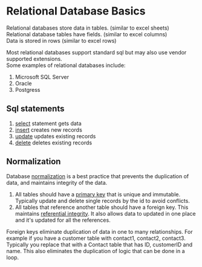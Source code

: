 # Relational Database Basics

Relational databases store data in tables. (similar to excel sheets)  
Relational database tables have fields. (similar to excel columns)  
Data is stored in rows (similar to excel rows)  

Most relational databases support standard sql but may also use vendor supported extensions.  
Some examples of relational databases include:  
1. Microsoft SQL Server
2. Oracle
3. Postgress

## Sql statements
1. [select](https://www.w3schools.com/sql/sql_select.asp) statement gets data
2. [insert](https://www.w3schools.com/sql/sql_insert.asp) creates new records
3. [update](https://www.w3schools.com/sql/sql_update.asp) updates existing records
4. [delete](https://www.w3schools.com/sql/sql_delete.asp) deletes existing records

## Normalization
Database [normalization](https://en.wikipedia.org/wiki/Database_normalization) is a best practice that prevents the duplication of data, and maintains integrity of the data.   

1. All tables should have a [primary key](https://en.wikipedia.org/wiki/Primary_key) that is unique and immutable. Typically update and delete single records by the id to avoid conflicts.  
2. All tables that reference another table should have a foreign key. This maintains [referential integrity](https://en.wikipedia.org/wiki/Referential_integrity). It also allows data to updated in one place and it's updated for all the references.  

Foreign keys eliminate duplication of data in one to many relationships. For example if you have a customer table with contact1, contact2, contact3. Typically you replace that with a Contact table that has ID, customerID and name. This also eliminates the duplication of logic that can be done in a loop. 
